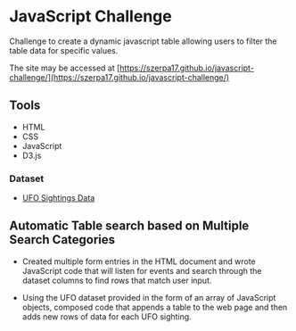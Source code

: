 # JavaScript Challenge

Challenge to create a dynamic javascript table allowing users to filter the table data for specific values.

The site may be accessed at [https://szerpa17.github.io/javascript-challenge/](https://szerpa17.github.io/javascript-challenge/)

## Tools
* HTML
* CSS
* JavaScript
* D3.js

### Dataset

* [UFO Sightings Data](StarterCode/static/js/data.js)

##  Automatic Table search based on Multiple Search Categories 

* Created multiple form entries in the HTML document and wrote JavaScript code that will listen for events and search through the dataset columns to find rows that match user input.

* Using the UFO dataset provided in the form of an array of JavaScript objects, composed code that appends a table to the web page and then adds new rows of data for each UFO sighting.



